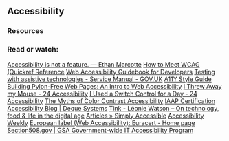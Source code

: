 ## Accessibility
### Resources
### Read or watch:

[Accessibility is not a feature. — Ethan Marcotte](https://ethanmarcotte.com/wrote/accessibility-is-not-a-feature/) 
[How to Meet WCAG (Quickref Reference](https://www.w3.org/WAI/WCAG22/quickref/?versions=2.1) 
[Web Accessibility Guidebook for Developers](https://www.telerik.com/blogs/web-accessibility-guidebook-for-developers?fbclid=IwAR3v8sqaMyuAYfa14dZJpDKqJd-v8qKfaKeEvZJRKTcRIOabNnYGPo4rA7U) 
[Testing with assistive technologies - Service Manual - GOV.UK](https://www.gov.uk/service-manual/technology/testing-with-assistive-technologies) 
[A11Y Style Guide](https://a11y-style-guide.com/style-guide/) 
[Building Pylon-Free Web Pages: An Intro to Web Accessibility](https://engineering.vena.io/building-pylon-free-web-pages-an-intro-to-web-accessibility/) 
[I Threw Away my Mouse - 24 Accessibility](https://www.24a11y.com/2018/i-threw-away-my-mouse/) 
[I Used a Switch Control for a Day - 24 Accessibility](https://www.24a11y.com/2018/i-used-a-switch-control-for-a-day/) 
[The Myths of Color Contrast Accessibility](https://uxmovement.com/buttons/the-myths-of-color-contrast-accessibility/) 
[IAAP Certification](https://www.accessibilityassociation.org/s/certification) 
[Accessibility Blog | Deque Systems](https://www.deque.com/blog/) 
[Tink - Léonie Watson – On technology, food & life in the digital age](https://tink.uk/) 
[Articles » Simply Accessible]()
[Accessibility Weekly](https://a11yweekly.com/)
[European label (Web Accessibility): Euracert - Home page]()
[Section508.gov | GSA Government-wide IT Accessibility Program](https://www.section508.gov/)
